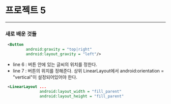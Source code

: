 # 프로젝트 5
---
 ### 새로 배운 것들 
 ```xml
  <Button
          android:gravity = "top|right"
          android:layout_gravity = "left"/>
 ```
 - line 6 : 버튼 안에 있는 글씨의 위치를 정한다. 
 - line 7 : 버튼의 위치를 정해준다. 상위 LinearLayout에서 android:orientation = "vertical"이 설정되어있어야 한다. 


 ```xml
  <LinearLayout ... 
                android:layout_width = "fill_parent"
                android:layout_height = "fill_parent"
 ```
